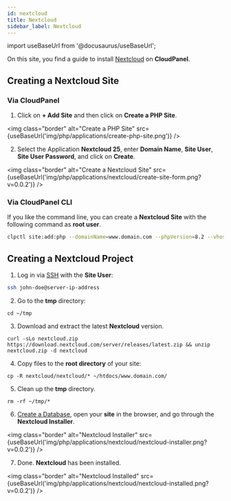 ```yaml
---
id: nextcloud
title: Nextcloud
sidebar_label: Nextcloud
---
```


import useBaseUrl from '@docusaurus/useBaseUrl';

On this site, you find a guide to install [Nextcloud](https://nextcloud.com/) on **CloudPanel**.

## Creating a Nextcloud Site

### Via CloudPanel

1. Click on **+ Add Site** and then click on **Create a PHP Site**.

<img class="border" alt="Create a PHP Site" src={useBaseUrl('img/php/applications/create-php-site.png')} />

2. Select the Application **Nextcloud 25**, enter **Domain Name**, **Site User**, **Site User Password**, and click on **Create**.

<img class="border" alt="Create a Nextcloud Site" src={useBaseUrl('img/php/applications/nextcloud/create-site-form.png?v=0.0.2')} />

### Via CloudPanel CLI

If you like the command line, you can create a **Nextcloud Site** with the following command as **root user**.

```bash
clpctl site:add:php --domainName=www.domain.com --phpVersion=8.2 --vhostTemplate='Nextcloud 26' --siteUser='john-doe' --siteUserPassword='!secretPassword!'
```

## Creating a Nextcloud Project

1. Log in via [SSH](../../../frontend-area/ssh-ftp/#ssh-login) with the **Site User**:

```bash
ssh john-doe@server-ip-address
```

2. Go to the **tmp** directory:

```
cd ~/tmp
```

3. Download and extract the latest **Nextcloud** version.

```
curl -sLo nextcloud.zip https://download.nextcloud.com/server/releases/latest.zip && unzip nextcloud.zip -d nextcloud
```

4. Copy files to the **root directory** of your site:

```
cp -R nextcloud/nextcloud/* ~/htdocs/www.domain.com/
```

5. Clean up the **tmp** directory.

```
rm -rf ~/tmp/*
```

6. [Create a Database](../../../frontend-area/databases/#adding-a-database), open your **site** in the browser, and go through the **Nextcloud Installer**.

<img class="border" alt="Nextcloud Installer" src={useBaseUrl('img/php/applications/nextcloud/nextcloud-installer.png?v=0.0.2')} />

7. Done. **Nextcloud** has been installed.

<img class="border" alt="Nextcloud Installed" src={useBaseUrl('img/php/applications/nextcloud/nextcloud-installed.png?v=0.0.2')} />